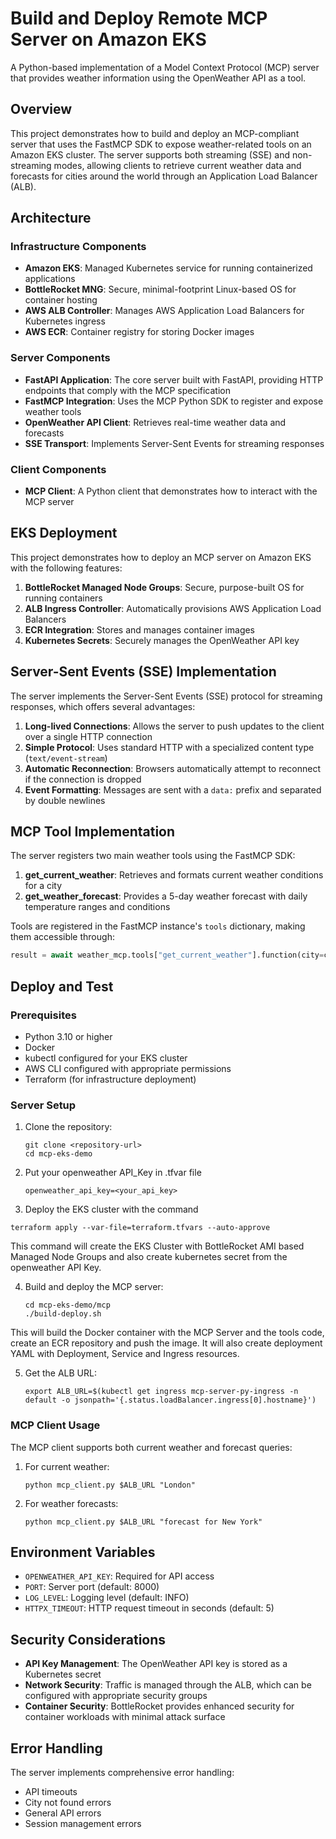 # Build and Deploy Remote MCP Server on Amazon EKS

A Python-based implementation of a Model Context Protocol (MCP) server that provides weather information using the OpenWeather API as a tool.

## Overview

This project demonstrates how to build and deploy an MCP-compliant server that uses the FastMCP SDK to expose weather-related tools on an Amazon EKS cluster. The server supports both streaming (SSE) and non-streaming modes, allowing clients to retrieve current weather data and forecasts for cities around the world through an Application Load Balancer (ALB).

## Architecture

### Infrastructure Components

- **Amazon EKS**: Managed Kubernetes service for running containerized applications
- **BottleRocket MNG**: Secure, minimal-footprint Linux-based OS for container hosting
- **AWS ALB Controller**: Manages AWS Application Load Balancers for Kubernetes ingress
- **AWS ECR**: Container registry for storing Docker images

### Server Components

- **FastAPI Application**: The core server built with FastAPI, providing HTTP endpoints that comply with the MCP specification
- **FastMCP Integration**: Uses the MCP Python SDK to register and expose weather tools
- **OpenWeather API Client**: Retrieves real-time weather data and forecasts
- **SSE Transport**: Implements Server-Sent Events for streaming responses

### Client Components

- **MCP Client**: A Python client that demonstrates how to interact with the MCP server

## EKS Deployment

This project demonstrates how to deploy an MCP server on Amazon EKS with the following features:

1. **BottleRocket Managed Node Groups**: Secure, purpose-built OS for running containers
2. **ALB Ingress Controller**: Automatically provisions AWS Application Load Balancers
3. **ECR Integration**: Stores and manages container images
4. **Kubernetes Secrets**: Securely manages the OpenWeather API key

## Server-Sent Events (SSE) Implementation

The server implements the Server-Sent Events (SSE) protocol for streaming responses, which offers several advantages:

1. **Long-lived Connections**: Allows the server to push updates to the client over a single HTTP connection
2. **Simple Protocol**: Uses standard HTTP with a specialized content type (`text/event-stream`)
3. **Automatic Reconnection**: Browsers automatically attempt to reconnect if the connection is dropped
4. **Event Formatting**: Messages are sent with a `data:` prefix and separated by double newlines

## MCP Tool Implementation

The server registers two main weather tools using the FastMCP SDK:

1. **get_current_weather**: Retrieves and formats current weather conditions for a city
2. **get_weather_forecast**: Provides a 5-day weather forecast with daily temperature ranges and conditions

Tools are registered in the FastMCP instance's `tools` dictionary, making them accessible through:

```python
result = await weather_mcp.tools["get_current_weather"].function(city=city)
```

## Deploy and Test

### Prerequisites

- Python 3.10 or higher
- Docker
- kubectl configured for your EKS cluster
- AWS CLI configured with appropriate permissions
- Terraform (for infrastructure deployment)

### Server Setup

1. Clone the repository:
   ```
   git clone <repository-url>
   cd mcp-eks-demo
   ```
2. Put your openweather API_Key in .tfvar file
   
   ```
   openweather_api_key=<your_api_key>
   ```   

3. Deploy the EKS cluster with the command

```
terraform apply --var-file=terraform.tfvars --auto-approve
```

This command will create the EKS Cluster with BottleRocket AMI based Managed Node Groups and also create kubernetes secret from the openweather API Key.

4. Build and deploy the MCP server:
   ```
   cd mcp-eks-demo/mcp
   ./build-deploy.sh
   ```
This will build the Docker container with the MCP Server and the tools code, create an ECR repository and push the image. It will also create deployment YAML with Deployment, Service and Ingress resources.


5. Get the ALB URL:
   ```
   export ALB_URL=$(kubectl get ingress mcp-server-py-ingress -n default -o jsonpath='{.status.loadBalancer.ingress[0].hostname}')
   ```

### MCP Client Usage

The MCP client supports both current weather and forecast queries:

1. For current weather:
   ```
   python mcp_client.py $ALB_URL "London"
   ```

2. For weather forecasts:
   ```
   python mcp_client.py $ALB_URL "forecast for New York"
   ```

## Environment Variables

- `OPENWEATHER_API_KEY`: Required for API access
- `PORT`: Server port (default: 8000)
- `LOG_LEVEL`: Logging level (default: INFO)
- `HTTPX_TIMEOUT`: HTTP request timeout in seconds (default: 5)

## Security Considerations

- **API Key Management**: The OpenWeather API key is stored as a Kubernetes secret
- **Network Security**: Traffic is managed through the ALB, which can be configured with appropriate security groups
- **Container Security**: BottleRocket provides enhanced security for container workloads with minimal attack surface

## Error Handling

The server implements comprehensive error handling:

- API timeouts
- City not found errors
- General API errors
- Session management errors
